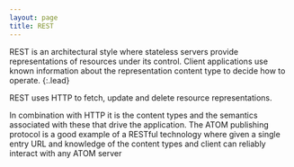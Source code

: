 ```yaml
---
layout: page
title: REST
---
```


REST is an architectural style where stateless servers provide representations of resources under its control. Client applications use known information about the representation content type to decide how to operate.
{:.lead}

REST uses HTTP to fetch, update and delete resource representations.

In combination with HTTP it is the content types and the semantics associated with these that drive the application. The ATOM publishing protocol is a good example of a RESTful technology where given a single entry URL and knowledge of the content types and client can reliably interact with any ATOM server
